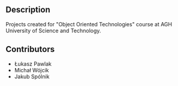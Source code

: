 ## Description

Projects created for "Object Oriented Technologies" course at AGH University of Science and Technology.

## Contributors
* Łukasz Pawlak
* Michał Wójcik
* Jakub Spólnik
